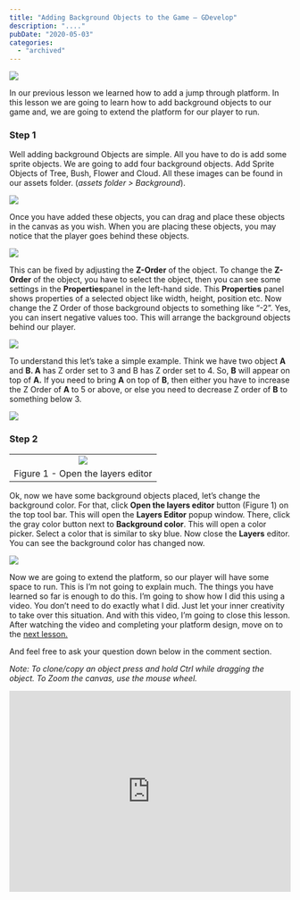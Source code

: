 ```yaml
---
title: "Adding Background Objects to the Game – GDevelop"
description: "...."
pubDate: "2020-05-03"
categories: 
  - "archived"
---
```


[![](/images/00_GDevelop_Tutorial_for_beginners.PNG)](https://1.bp.blogspot.com/-ooaAnBJVIVI/XpyZp6wIMkI/AAAAAAAALFU/W0VAzxGoDhUpYFr_B7oKG-MB85uJSOmIwCPcBGAYYCw/s1600/00_GDevelop_Tutorial_for_beginners.PNG)

  
In our previous lesson we learned how to add a jump through platform. In this lesson we are going to learn how to add background objects to our game and, we are going to extend the platform for our player to run.  

### Step 1

Well adding background Objects are simple. All you have to do is add some sprite objects. We are going to add four background objects. Add Sprite Objects of Tree, Bush, Flower and Cloud. All these images can be found in our assets folder. (_assets folder > Background_).  
  

[![](/images/36.background.PNG)](https://1.bp.blogspot.com/-2zv0sPRk698/Xq7vqlqBdOI/AAAAAAAALTs/mM24g5g35YAFquFoiUZq3v-xZaZn14ZGQCEwYBhgL/s1600/36.background.PNG)

  

Once you have added these objects, you can drag and place these objects in the canvas as you wish. When you are placing these objects, you may notice that the player goes behind these objects.

  

[![](/images/37.background.PNG)](https://1.bp.blogspot.com/-vlWqKU4Scfc/Xq7v3nKPx1I/AAAAAAAALTw/6eyxwnvGty06NI7z4HQW9IVXHTXQq0hvQCLcBGAsYHQ/s1600/37.background.PNG)

  

This can be fixed by adjusting the **Z-Order** of the object. To change the **Z-Order** of the object, you have to select the object, then you can see some settings in the **Properties**panel in the left-hand side. This **Properties** panel shows properties of a selected object like width, height, position etc. Now change the Z Order of those background objects to something like “-2”. Yes, you can insert negative values too. This will arrange the background objects behind our player.  
  

[![](/images/38.background.PNG)](https://1.bp.blogspot.com/-jhc7VJqaA-w/Xq7weOpAMgI/AAAAAAAALUA/9pNa8V_2Dlocm0GaeyMsgE0SusV73RjpgCLcBGAsYHQ/s1600/38.background.PNG)

  

To understand this let’s take a simple example. Think we have two object **A** and **B. A** has Z order set to 3 and B has Z order set to 4. So, **B** will appear on top of **A.** If you need to bring **A** on top of **B**, then either you have to increase the Z Order of **A** to 5 or above, or else you need to decrease Z order of **B** to something below 3. 
  

[![](/images/39.background.PNG)](https://1.bp.blogspot.com/-Qovkp-Lv_ZA/Xq7wk52sCgI/AAAAAAAALUE/uV-w_dDfxAEccc0K85yugzrrVhfka9WagCLcBGAsYHQ/s1600/39.background.PNG)

  

### Step 2

<table align="center" cellpadding="0" cellspacing="0" style="margin-left: auto; margin-right: auto; text-align: center;"><tbody><tr><td style="text-align: center;"><a href="https://1.bp.blogspot.com/-NIYxOYdx1J4/Xq7w_gM6bGI/AAAAAAAALUY/fInTAxZeLVwj-i1O1txjYFYj_mF7uURBgCLcBGAsYHQ/s1600/40.layers.PNG" style="margin-left: auto; margin-right: auto;"><img border="0" data-original-height="50" data-original-width="43" src="images/40.layers.PNG"></a></td></tr><tr><td style="text-align: center;">Figure 1 - Open the layers editor</td></tr></tbody></table>

Ok, now we have some background objects placed, let’s change the background color. For that, click **Open the layers editor** button (Figure 1) on the top tool bar. This will open the **Layers Editor** popup window. There, click the gray color button next to **Background color**. This will open a color picker. Select a color that is similar to sky blue. Now close the **Layers** editor. You can see the background color has changed now.  

  

[![](/images/41.background-color.png)](https://1.bp.blogspot.com/-Hil025j9pWY/Xq7w5BLCv7I/AAAAAAAALUQ/EM6OoAgioEIWcy4p-Ps6pTfIHyPdnPtewCLcBGAsYHQ/s1600/41.background-color.png)

  

Now we are going to extend the platform, so our player will have some space to run. This is I’m not going to explain much. The things you have learned so far is enough to do this. I’m going to show how I did this using a video. You don’t need to do exactly what I did. Just let your inner creativity to take over this situation. And with this video, I’m going to close this lesson. After watching the video and completing your platform design, move on to the [next lesson.](https://www.buddhilive.com/2020/05/adding-coins-and-score-system-gdevelop.html)  
  

And feel free to ask your question down below in the comment section.  
  

_Note: To clone/copy an object press and hold Ctrl while dragging the object. To Zoom the canvas, use the mouse wheel._  
  

<iframe allowfullscreen data-thumbnail-src="https://i.ytimg.com/vi/Y6RSwyYGAWI/0.jpg" frameborder="0" height="360" src="https://www.youtube.com/embed/Y6RSwyYGAWI?feature=player_embedded" width="100%"></iframe>
